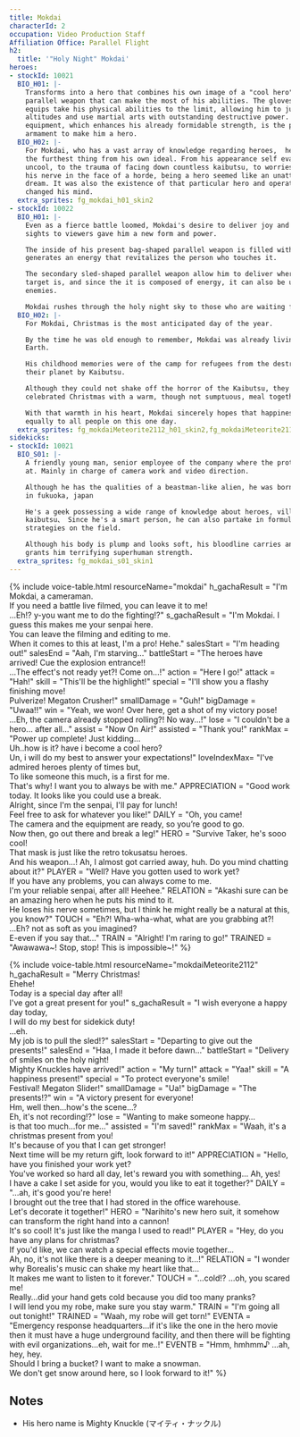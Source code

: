```yaml
---
title: Mokdai
characterId: 2
occupation: Video Production Staff
Affiliation Office: Parallel Flight
h2:
  title: '"Holy Night" Mokdai'
heroes:
- stockId: 10021
  BIO_H01: |-
    Transforms into a hero that combines his own image of a "cool hero" with a
    parallel weapon that can make the most of his abilities. The gloves and shoes he
    equips take his physical abilities to the limit, allowing him to jump high
    altitudes and use martial arts with outstanding destructive power. This
    equipment, which enhances his already formidable strength, is the perfect
    armament to make him a hero.
  BIO_H02: |-
    For Mokdai, who has a vast array of knowledge regarding heroes,  he himself was
    the furthest thing from his own ideal. From his appearance self evaluated as
    uncool, to the trauma of facing down countless kaibutsu, to worries of losing
    his nerve in the face of a horde, being a hero seemed like an unattainable
    dream. It was also the existence of that particular hero and operator that
    changed his mind.
  extra_sprites: fg_mokdai_h01_skin2
- stockId: 10022
  BIO_H01: |-
    Even as a fierce battle loomed, Mokdai's desire to deliver joy and gorgeous
    sights to viewers gave him a new form and power.

    The inside of his present bag-shaped parallel weapon is filled with ether, and
    generates an energy that revitalizes the person who touches it.

    The secondary sled-shaped parallel weapon allow him to deliver wherever the
    target is, and since the it is composed of energy, it can also be used to attack
    enemies.

    Mokdai rushes through the holy night sky to those who are waiting for Christmas.
  BIO_H02: |-
    For Mokdai, Christmas is the most anticipated day of the year.

    By the time he was old enough to remember, Mokdai was already living his life on
    Earth.

    His childhood memories were of the camp for refugees from the destruction of
    their planet by Kaibutsu.

    Although they could not shake off the horror of the Kaibutsu, they still
    celebrated Christmas with a warm, though not sumptuous, meal together.

    With that warmth in his heart, Mokdai sincerely hopes that happiness will come
    equally to all people on this one day.
  extra_sprites: fg_mokdaiMeteorite2112_h01_skin2,fg_mokdaiMeteorite2112_h01_skin3,fg_mokdaiMeteorite2112_h02_skin2,fg_mokdaiMeteorite2112_h02_skin3,fg_mokdaiMeteorite2112_h02_skin4,fg_mokdaiMeteorite2112_h02_skin5
sidekicks:
- stockId: 10021
  BIO_S01: |-
    A friendly young man, senior employee of the company where the protagonist works
    at. Mainly in charge of camera work and video direction.

    Although he has the qualities of a beastman-like alien, he was born and raised
    in fukuoka, japan

    He's a geek possessing a wide range of knowledge about heroes, villains, and
    kaibutsu、 Since he's a smart person, he can also partake in formulating
    strategies on the field.

    Although his body is plump and looks soft, his bloodline carries an effect that
    grants him terrifying superhuman strength.
  extra_sprites: fg_mokdai_s01_skin1
---
```


{% include voice-table.html resourceName="mokdai"
h_gachaResult = "I'm Mokdai, a cameraman.<br>If you need a battle live filmed, you can leave it to me!<br>...Eh!? y-you want me to do the fighting!?"
s_gachaResult = "I'm Mokdai. I guess this makes me your senpai here.<br>You can leave the filming and editing to me.<br>When it comes to this at least, I'm a pro! Hehe."
salesStart = "I'm heading out!"
salesEnd = "Aah, I'm starving..."
battleStart = "The heroes have arrived! Cue the explosion entrance!!<br>...The effect's not ready yet?! Come on...!"
action = "Here I go!"
attack = "Hah!"
skill = "This'll be the highlight!"
special = "I'll show you a flashy finishing move!<br>Pulverize! Megaton Crusher!"
smallDamage = "Guh!"
bigDamage = "Uwaa!!"
win = "Yeah, we won! Over here, get a shot of my victory pose!<br>...Eh, the camera already stopped rolling?! No way...!"
lose = "I couldn't be a hero... after all..."
assist = "Now On Air!"
assisted = "Thank you!"
rankMax = "Power up complete! Just kidding...<br>Uh..how is it? have i become a cool hero?<br>Un, i will do my best to answer your expectations!"
loveIndexMax= "I've admired heroes plenty of times but,<br>To like someone this much, is a first for me.<br>That's why! I want you to always be with me."
APPRECIATION = "Good work today. It looks like you could use a break.<br>Alright, since I'm the senpai, I'll pay for lunch!<br>Feel free to ask for whatever you like!"
DAILY = "Oh, you came!<br>The camera and the equipment are ready, so you’re good to go.<br>Now then, go out there and break a leg!"
HERO = "Survive Taker, he's sooo cool!<br>That mask is just like the retro  tokusatsu heroes. <br>And his weapon...! Ah, I almost got carried away, huh. Do you mind chatting about it?"
PLAYER = "Well?  Have you gotten used to work yet?<br>If you have any problems, you can always come to me.<br>I'm your reliable senpai, after all!  Heehee."
RELATION = "Akashi sure can be an amazing hero when he puts his mind to it.<br> He loses his nerve sometimes, but I think he might really be a natural at this, you know?"
TOUCH = "Eh?! Wha-wha-what, what are you grabbing at?!<br>...Eh? not as soft as you imagined?<br>E-even if you say that…"
TRAIN = "Alright! I'm raring to go!"
TRAINED = "Awawawa~! Stop, stop! This is impossible~!"
%}

{% include voice-table.html resourceName="mokdaiMeteorite2112"
h_gachaResult = "Merry Christmas!<br>Ehehe!<br>Today is a special day after all!<br>I've got a great present for you!"
s_gachaResult = "I wish everyone a happy day today,<br>I will do my best for sidekick duty!<br>…eh.<br>My job is to pull the sled!?"
salesStart = "Departing to give out the presents!"
salesEnd = "Haa, I made it before dawn…"
battleStart = "Delivery of smiles on the holy night!<br>Mighty Knuckles have arrived!"
action = "My turn!"
attack = "Yaa!"
skill = "A happiness present!"
special = "To protect everyone's smile!<br>Festival! Megaton Slider!"
smallDamage = "Ua!"
bigDamage = "The presents!?"
win = "A victory present for everyone!<br>Hm, well then…how's the scene…?<br>Eh, it's not recording!?"
lose = "Wanting to make someone happy…<br>is that too much…for me…"
assisted = "I'm saved!"
rankMax = "Waah, it's a christmas present from you!<br>It's because of you that I can get stronger!<br>Next time will be my return gift, look forward to it!"
APPRECIATION = "Hello, have you finished your work yet?<br>You've worked so hard all day, let's reward you with something... Ah, yes!<br>I have a cake I set aside for you, would you like to eat it together?"
DAILY = "…ah, it's good you're here!<br>I brought out the tree that I had stored in the office warehouse.<br>Let's decorate it together!"
HERO = "Narihito's new hero suit, it somehow can transform the right hand into a cannon!<br>It's so cool! It's just like the manga I used to read!"
PLAYER = "Hey, do you have any plans for christmas?<br>If you'd like, we can watch a special effects movie together...<br>Ah, no, it's not like there is a deeper meaning to it...!"
RELATION = "I wonder why Borealis's music can shake my heart like that…<br>It makes me want to listen to it forever."
TOUCH = "…cold!? …oh, you scared me!<br>Really…did your hand gets cold because you did too many pranks?<br>I will lend you my robe, make sure you stay warm."
TRAIN = "I'm going all out tonight!"
TRAINED = "Waah, my robe will get torn!"
EVENTA = "Emergency response headquarters…if it's like the one in the hero movie then it must have a huge underground facility, and then there will be fighting with evil organizations…eh, wait for me..!"
EVENTB = "Hmm, hmhmm♪  …ah, hey, hey.<br>Should I bring a bucket? I want to make a snowman.<br>We don't get snow around here, so I look forward to it!"
%}

## Notes

- His hero name is Mighty Knuckle (マイティ・ナックル)

